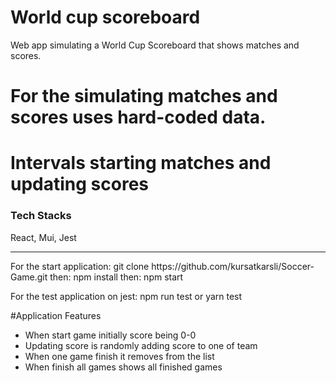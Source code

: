 # World cup scoreboard

Web app simulating a World Cup Scoreboard that shows matches and scores.

# For the simulating matches and scores uses hard-coded data.
# Intervals starting matches and updating scores

### Tech Stacks
React,
Mui,
Jest

<hr/>
For the start application:
git clone https://github.com/kursatkarsli/Soccer-Game.git
then: npm install
then: npm start

For the test application on jest:
npm run test or yarn test

#Application Features

- When start game initially score being 0-0
- Updating score is randomly adding score to one of team
- When one game finish it removes from the list
- When finish all games shows all finished games


